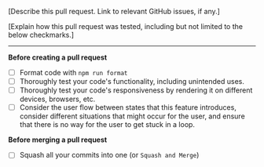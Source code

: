 [Describe this pull request. Link to relevant GitHub issues, if any.]

[Explain how this pull request was tested, including but not limited to the below checkmarks.]

***

**Before creating a pull request**

- [ ] Format code with `npm run format`
- [ ] Thoroughly test your code's functionality, including unintended uses.
- [ ] Thoroughly test your code's responsiveness by rendering it on different devices, browsers, etc.
- [ ] Consider the user flow between states that this feature introduces, consider different situations that might occur for the user, and ensure that there is no way for the user to get stuck in a loop.

**Before merging a pull request**

- [ ] Squash all your commits into one (or `Squash and Merge`)
